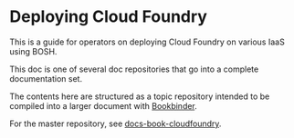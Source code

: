 # Deploying Cloud Foundry

This is a guide for operators on deploying Cloud Foundry
on various IaaS using BOSH.

This doc is one of several doc repositories that go into a complete documentation set.

The contents here are structured as a topic repository intended to be
compiled into a larger document with
[Bookbinder](http://github.com/pivotal-cf/docs-bookbinder).

For the master repository, see [docs-book-cloudfoundry](https://github.com/cloudfoundry/docs-book-cloudfoundry).

